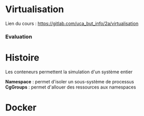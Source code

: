 # Virtualisation

Lien du cours : https://gitlab.com/uca_but_info/2a/virtualisation

### Evaluation

# Histoire

Les conteneurs permettent la simulation d'un système entier 

**Namespace** : permet d'isoler un sous-système de processus  
**CgGroups** : permet d'allouer des ressources aux namespaces

# Docker

